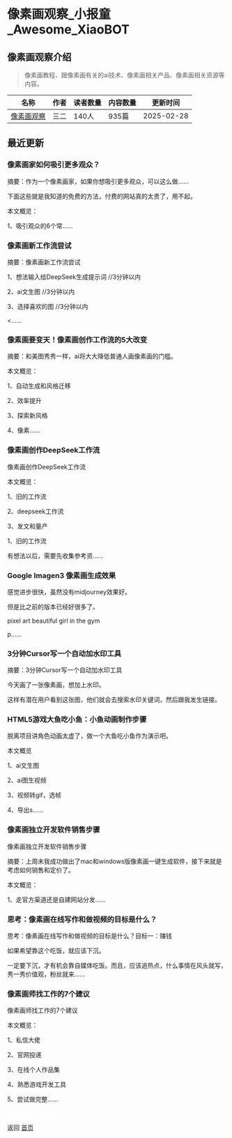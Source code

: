 # 像素画观察_小报童_Awesome_XiaoBOT

## 像素画观察介绍
> 像素画教程、跟像素画有关的ai技术、像素画相关产品、像素画相关资源等内容。  
  


|名称|作者|读者数量|内容数量|更新时间|
|---|---|---|---|---|
|[像素画观察](https://xiaobot.net/p/pixelart?refer=0b133df9-27dc-423b-8101-639049001c13)|三二|140人|935篇|2025-02-28|

## 最近更新
### 像素画家如何吸引更多观众？

摘要：作为一个像素画家，如果你想吸引更多观众，可以这么做……

下面这些就是我知道的免费的方法，付费的网站真的太贵了，用不起。

本文概览：

1、吸引观众的6个常......

### 像素画新工作流尝试

摘要：像素画新工作流尝试

1、想法输入给DeepSeek生成提示词 //3分钟以内

2、ai文生图 //3分钟以内

3、选择喜欢的图 //3分钟以内

<......

### 像素画要变天！像素画创作工作流的5大改变

摘要：和美图秀秀一样，ai将大大降低普通人画像素画的门槛。

本文概览：

1、自动生成和风格迁移

2、效率提升

3、探索新风格

4、像素......

### 像素画创作DeepSeek工作流

像素画创作DeepSeek工作流

本文概览：

1、旧的工作流

2、deepseek工作流

3、发文和量产

1、旧的工作流

有想法以后，需要先收集参考资......

### Google Imagen3 像素画生成效果

感觉进步很快，虽然没有midjourney效果好。

但是比之前的版本已经好很多了。

pixel art beautiful girl in the gym

p......

### 3分钟Cursor写一个自动加水印工具

摘要：3分钟Cursor写一个自动加水印工具

今天画了一张像素画，想加上水印。

这样有潜在用户看到这张图，他们就会去搜索水印关键词，然后跟我发生链接。

### HTML5游戏大鱼吃小鱼：小鱼动画制作步骤

脱离项目讲角色动画太虚了，做一个大鱼吃小鱼作为演示吧。

本文概览

1、ai文生图

2、ai图生视频

3、视频转gif，选帧

4、导出s......

### 像素画独立开发软件销售步骤

像素画独立开发软件销售步骤

摘要：上周末我成功做出了mac和windows版像素画一键生成软件，接下来就是考虑如何销售和定价了。

本文概览：

1、走官方渠道还是自建网站分发......

### 思考：像素画在线写作和做视频的目标是什么？

思考：像素画在线写作和做视频的目标是什么？目标一：赚钱

如果希望靠这个吃饭，就应该下沉。

一定要下沉，才有机会靠自媒体吃饭。而且，应该追热点，什么事情在风头就写，秀一秀价值观，粉丝就来......

### 像素画师找工作的7个建议

像素画师找工作的7个建议

本文概览：

1、私信大佬

2、官网投递

3、在线个人作品集

4、熟悉游戏开发工具

5、尝试做完整......


<a href="https://github.com/Reno9527/awesome-xiaobot" style="color: white; text-decoration: none;">awesome-xiaobot</a>

返回 [首页](../README.md)
